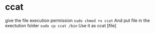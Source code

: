 # ccat
give the file execution permission
<code>sudo chmod +x ccat</code>
And put file in the exectution folder
<code>sudo cp ccat /bin</code>
Use it as ccat [file]
